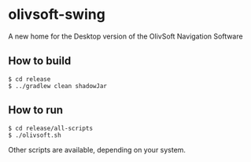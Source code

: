 # olivsoft-swing
A new home for the Desktop version of the OlivSoft Navigation Software

## How to build

```
$ cd release
$ ../gradlew clean shadowJar
```

## How to run

```
$ cd release/all-scripts
$ ./olivsoft.sh
```
Other scripts are available, depending on your system.

